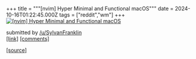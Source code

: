 +++
title = """[nvim] Hyper Minimal and Functional macOS"""
date = 2024-10-16T01:22:45.000Z
tags = ["reddit","wm"]
+++
[![[nvim] Hyper Minimal and Functional macOS](https://preview.redd.it/gxyi7mwss0vd1.png?width=640&crop=smart&auto=webp&s=fe5e826f2bbfae8a2144c2a377758face6f74e87 "[nvim] Hyper Minimal and Functional macOS")](https://www.reddit.com/r/unixporn/comments/1g4nu5o/nvim_hyper_minimal_and_functional_macos/)

submitted by [/u/SylvanFranklin](https://www.reddit.com/user/SylvanFranklin)  
[\[link\]](https://i.redd.it/gxyi7mwss0vd1.png) [\[comments\]](https://www.reddit.com/r/unixporn/comments/1g4nu5o/nvim_hyper_minimal_and_functional_macos/)

[[source]](https://www.reddit.com/r/unixporn/comments/1g4nu5o/nvim_hyper_minimal_and_functional_macos/)
